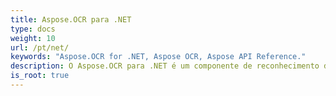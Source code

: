 ```yaml
---
title: Aspose.OCR para .NET
type: docs
weight: 10
url: /pt/net/
keywords: "Aspose.OCR for .NET, Aspose OCR, Aspose API Reference."
description: O Aspose.OCR para .NET é um componente de reconhecimento de caracteres que permite aos desenvolvedores adicionar funcionalidades de OCR aos seus aplicativos .NET usando um conjunto simples de classes.
is_root: true
---
```

